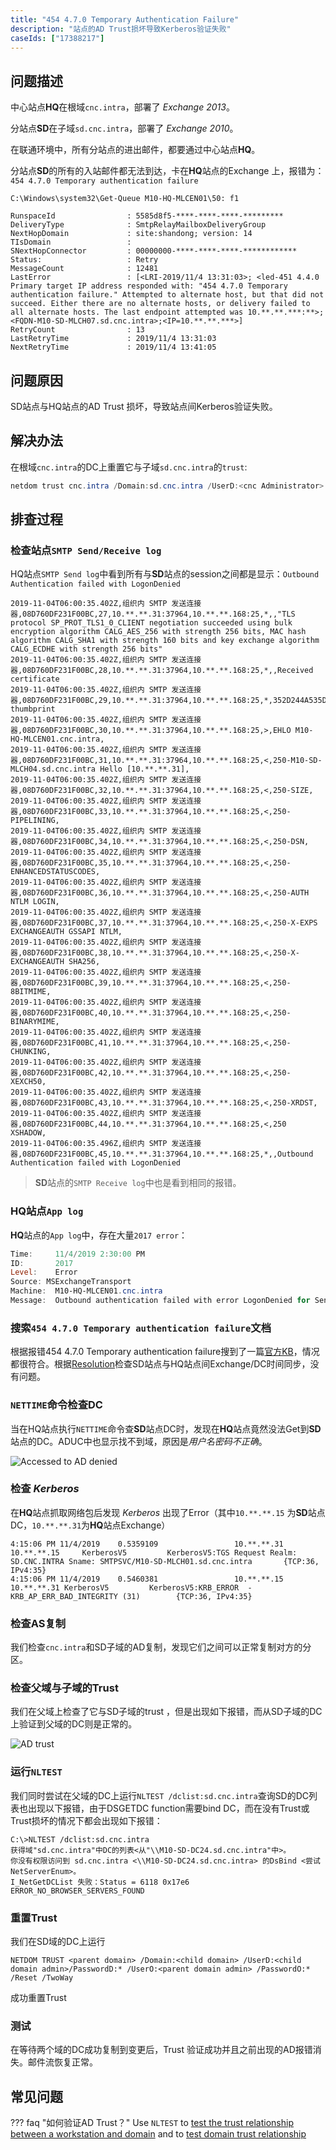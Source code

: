 ```yaml
---
title: "454 4.7.0 Temporary Authentication Failure"
description: "站点的AD Trust损坏导致Kerberos验证失败"
caseIds: ["17388217"]
---
```


## 问题描述

中心站点**HQ**在根域`cnc.intra`，部署了 _Exchange 2013_。

分站点**SD**在子域`sd.cnc.intra`，部署了 _Exchange 2010_。

在联通环境中，所有分站点的进出邮件，都要通过中心站点**HQ**。

分站点**SD**的所有的入站邮件都无法到达，卡在**HQ**站点的Exchange 上，报错为：`454 4.7.0 Temporary authentication failure`

``` pwsh-session hl_lines="10"
C:\Windows\system32\Get-Queue M10-HQ-MLCEN01\50: f1

RunspaceId                : 5585d8f5-****-****-****-*********
DeliveryType              : SmtpRelayMailboxDeliveryGroup
NextHopDomain             : site:shandong; version: 14
TIsDomain                 : 
SNextHopConnector         : 00000000-****-****-****-************
Status:                   : Retry
MessageCount              : 12481
LastError                 : [<LRI-2019/11/4 13:31:03>; <led-451 4.4.0 Primary target IP address responded with: "454 4.7.0 Temporary authentication failure." Attempted to alternate host, but that did not succeed. Either there are no alternate hosts, or delivery failed to all alternate hosts. The last endpoint attempted was 10.**.**.***:**>;<FQDN-M10-SD-MLCH07.sd.cnc.intra>;<IP=10.**.**.***>]
RetryCount                : 13
LastRetryTime             : 2019/11/4 13:31:03
NextRetryTime             : 2019/11/4 13:41:05
```

## 问题原因

SD站点与HQ站点的AD Trust 损坏，导致站点间Kerberos验证失败。

## 解决办法

在根域`cnc.intra`的DC上重置它与子域`sd.cnc.intra`的`trust`:

``` powershell
netdom trust cnc.intra /Domain:sd.cnc.intra /UserD:<cnc Administrator> /PasswordD:* /UserO:<sd  administrator> /PasswordO:* /Reset /TwoWay
```

## 排查过程

### 检查站点`SMTP Send/Receive log`

HQ站点`SMTP Send log`中看到所有与**SD**站点的session之间都是显示：`Outbound Authentication failed with LogonDenied`

``` pwsh-session hl_lines="19"
2019-11-04T06:00:35.402Z,组织内 SMTP 发送连接器,08D760DF231F00BC,27,10.**.**.31:37964,10.**.**.168:25,*,,"TLS protocol SP_PROT_TLS1_0_CLIENT negotiation succeeded using bulk encryption algorithm CALG_AES_256 with strength 256 bits, MAC hash algorithm CALG_SHA1 with strength 160 bits and key exchange algorithm CALG_ECDHE with strength 256 bits"
2019-11-04T06:00:35.402Z,组织内 SMTP 发送连接器,08D760DF231F00BC,28,10.**.**.31:37964,10.**.**.168:25,*,,Received certificate
2019-11-04T06:00:35.402Z,组织内 SMTP 发送连接器,08D760DF231F00BC,29,10.**.**.31:37964,10.**.**.168:25,*,352D244A535D94B576232ECC4A4000CFE06BE106,Certificate thumbprint
2019-11-04T06:00:35.402Z,组织内 SMTP 发送连接器,08D760DF231F00BC,30,10.**.**.31:37964,10.**.**.168:25,>,EHLO M10-HQ-MLCEN01.cnc.intra,
2019-11-04T06:00:35.402Z,组织内 SMTP 发送连接器,08D760DF231F00BC,31,10.**.**.31:37964,10.**.**.168:25,<,250-M10-SD-MLCH04.sd.cnc.intra Hello [10.**.**.31],
2019-11-04T06:00:35.402Z,组织内 SMTP 发送连接器,08D760DF231F00BC,32,10.**.**.31:37964,10.**.**.168:25,<,250-SIZE,
2019-11-04T06:00:35.402Z,组织内 SMTP 发送连接器,08D760DF231F00BC,33,10.**.**.31:37964,10.**.**.168:25,<,250-PIPELINING,
2019-11-04T06:00:35.402Z,组织内 SMTP 发送连接器,08D760DF231F00BC,34,10.**.**.31:37964,10.**.**.168:25,<,250-DSN,
2019-11-04T06:00:35.402Z,组织内 SMTP 发送连接器,08D760DF231F00BC,35,10.**.**.31:37964,10.**.**.168:25,<,250-ENHANCEDSTATUSCODES,
2019-11-04T06:00:35.402Z,组织内 SMTP 发送连接器,08D760DF231F00BC,36,10.**.**.31:37964,10.**.**.168:25,<,250-AUTH NTLM LOGIN,
2019-11-04T06:00:35.402Z,组织内 SMTP 发送连接器,08D760DF231F00BC,37,10.**.**.31:37964,10.**.**.168:25,<,250-X-EXPS EXCHANGEAUTH GSSAPI NTLM,
2019-11-04T06:00:35.402Z,组织内 SMTP 发送连接器,08D760DF231F00BC,38,10.**.**.31:37964,10.**.**.168:25,<,250-X-EXCHANGEAUTH SHA256,
2019-11-04T06:00:35.402Z,组织内 SMTP 发送连接器,08D760DF231F00BC,39,10.**.**.31:37964,10.**.**.168:25,<,250-8BITMIME,
2019-11-04T06:00:35.402Z,组织内 SMTP 发送连接器,08D760DF231F00BC,40,10.**.**.31:37964,10.**.**.168:25,<,250-BINARYMIME,
2019-11-04T06:00:35.402Z,组织内 SMTP 发送连接器,08D760DF231F00BC,41,10.**.**.31:37964,10.**.**.168:25,<,250-CHUNKING,
2019-11-04T06:00:35.402Z,组织内 SMTP 发送连接器,08D760DF231F00BC,42,10.**.**.31:37964,10.**.**.168:25,<,250-XEXCH50,
2019-11-04T06:00:35.402Z,组织内 SMTP 发送连接器,08D760DF231F00BC,43,10.**.**.31:37964,10.**.**.168:25,<,250-XRDST,
2019-11-04T06:00:35.402Z,组织内 SMTP 发送连接器,08D760DF231F00BC,44,10.**.**.31:37964,10.**.**.168:25,<,250 XSHADOW,
2019-11-04T06:00:35.496Z,组织内 SMTP 发送连接器,08D760DF231F00BC,45,10.**.**.31:37964,10.**.**.168:25,*,,Outbound Authentication failed with LogonDenied
```

> **SD**站点的`SMTP Receive log`中也是看到相同的报错。

### **HQ**站点`App log`

**HQ**站点的`App log`中，存在大量`2017 error`：

``` powershell
Time:     11/4/2019 2:30:00 PM
ID:       2017
Level:    Error
Source: MSExchangeTransport
Machine:  M10-HQ-MLCEN01.cnc.intra
Message:  Outbound authentication failed with error LogonDenied for Send connector 组织内 SMTP 发送连接器. The authentication mechanism is ExchangeAuth. The target is SMTPSVC/M10-SD-MLCH02.sd.cnc.intra.
```

### 搜索`454 4.7.0 Temporary authentication failure`文档

根据报错454 4.7.0 Temporary authentication failure搜到了一篇[官方KB](https://docs.microsoft.com/en-US/exchange/troubleshoot/client-connectivity/454-4-7-0-temporary-authentication-failure)，情况都很符合。根据[Resolution](https://docs.microsoft.com/en-US/exchange/troubleshoot/client-connectivity/454-4-7-0-temporary-authentication-failure#resolution)检查SD站点与HQ站点间Exchange/DC时间同步，没有问题。

### `NETTIME`命令检查DC

当在HQ站点执行`NETTIME`命令查**SD**站点DC时，发现在**HQ**站点竟然没法Get到**SD**站点的DC。ADUC中也显示找不到域，原因是*用户名密码不正确*。

![Accessed to AD denied](../images/ad-access-denial.jpg)

### 检查 _Kerberos_

在**HQ**站点抓取网络包后发现 _Kerberos_ 出现了Error（其中`10.**.**.15` 为**SD**站点DC，`10.**.**.31`为**HQ**站点Exchange）

``` pwsh-session linenums="217"
4:15:06 PM 11/4/2019    0.5359109                 10.**.**.31 10.**.**.15     KerberosV5         KerberosV5:TGS Request Realm: SD.CNC.INTRA Sname: SMTPSVC/M10-SD-MLCH01.sd.cnc.intra       {TCP:36, IPv4:35}
4:15:06 PM 11/4/2019    0.5460381                 10.**.**.15     10.**.**.31 KerberosV5         KerberosV5:KRB_ERROR  - KRB_AP_ERR_BAD_INTEGRITY (31)        {TCP:36, IPv4:35}
```

### 检查AS复制

我们检查`cnc.intra`和SD子域的AD复制，发现它们之间可以正常复制对方的分区。

### 检查父域与子域的Trust

我们在父域上检查了它与SD子域的trust ，但是出现如下报错，而从SD子域的DC上验证到父域的DC则是正常的。

![AD trust](../images/ad-trust.jpg)

### 运行`NLTEST`

我们同时尝试在父域的DC上运行`NLTEST /dclist:sd.cnc.intra`查询SD的DC列表也出现以下报错，由于DSGETDC function需要bind DC，而在没有Trust或Trust损坏的情况下都会出现如下报错：

``` doscon
C:\>NLTEST /dclist:sd.cnc.intra
获得域"sd.cnc.intra"中DC的列表<从"\\M10-SD-DC24.sd.cnc.intra"中>。
你没有权限访问到 sd.cnc.intra <\\M10-SD-DC24.sd.cnc.intra> 的DsBind <尝试 NetServerEnum>。
I_NetGetDCList 失败：Status = 6118 0x17e6 ERROR_NO_BROWSER_SERVERS_FOUND
```

### 重置Trust

我们在SD域的DC上运行

``` doscon
NETDOM TRUST <parent domain> /Domain:<child domain> /UserD:<child domain admin>/PasswordD:* /UserO:<parent domain admin> /PasswordO:* /Reset /TwoWay
```

成功重置Trust

### 测试

在等待两个域的DC成功复制到变更后，Trust 验证成功并且之前出现的AD报错消失。邮件流恢复正常。

## 常见问题

??? faq "如何验证AD Trust？"
    Use `NLTEST` to [test the trust relationship between a workstation and domain](https://social.technet.microsoft.com/wiki/contents/articles/16067.nltest-to-test-the-trust-relationship-between-a-workstation-and-domain.aspx) and to [test domain trust relationship](https://gallery.technet.microsoft.com/Use-NLTEST-to-test-domain-1a752686)
